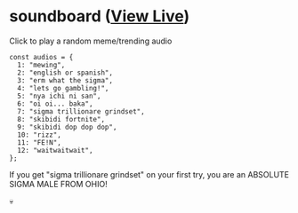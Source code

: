 # soundboard ([View Live](https://eesazahed.github.io/soundboard))

Click to play a random meme/trending audio

```
const audios = {
  1: "mewing",
  2: "english or spanish",
  3: "erm what the sigma",
  4: "lets go gambling!",
  5: "nya ichi ni san",
  6: "oi oi... baka",
  7: "sigma trillionare grindset",
  8: "skibidi fortnite",
  9: "skibidi dop dop dop",
  10: "rizz",
  11: "FE!N",
  12: "waitwaitwait",
};
```

If you get "sigma trillionare grindset" on your first try, you are an ABSOLUTE SIGMA MALE FROM OHIO!

💀
